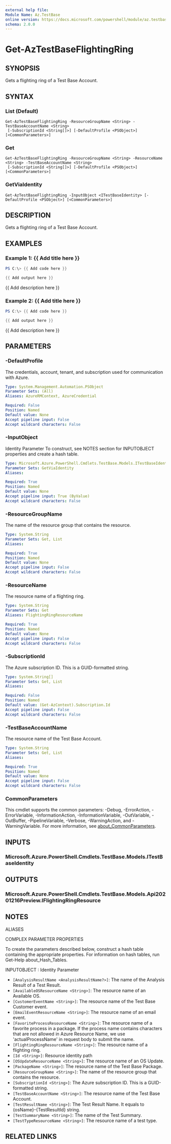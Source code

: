 ```yaml
---
external help file:
Module Name: Az.TestBase
online version: https://docs.microsoft.com/powershell/module/az.testbase/get-aztestbaseflightingring
schema: 2.0.0
---
```


# Get-AzTestBaseFlightingRing

## SYNOPSIS
Gets a flighting ring of a Test Base Account.

## SYNTAX

### List (Default)
```
Get-AzTestBaseFlightingRing -ResourceGroupName <String> -TestBaseAccountName <String>
 [-SubscriptionId <String[]>] [-DefaultProfile <PSObject>] [<CommonParameters>]
```

### Get
```
Get-AzTestBaseFlightingRing -ResourceGroupName <String> -ResourceName <String> -TestBaseAccountName <String>
 [-SubscriptionId <String[]>] [-DefaultProfile <PSObject>] [<CommonParameters>]
```

### GetViaIdentity
```
Get-AzTestBaseFlightingRing -InputObject <ITestBaseIdentity> [-DefaultProfile <PSObject>] [<CommonParameters>]
```

## DESCRIPTION
Gets a flighting ring of a Test Base Account.

## EXAMPLES

### Example 1: {{ Add title here }}
```powershell
PS C:\> {{ Add code here }}

{{ Add output here }}
```

{{ Add description here }}

### Example 2: {{ Add title here }}
```powershell
PS C:\> {{ Add code here }}

{{ Add output here }}
```

{{ Add description here }}

## PARAMETERS

### -DefaultProfile
The credentials, account, tenant, and subscription used for communication with Azure.

```yaml
Type: System.Management.Automation.PSObject
Parameter Sets: (All)
Aliases: AzureRMContext, AzureCredential

Required: False
Position: Named
Default value: None
Accept pipeline input: False
Accept wildcard characters: False
```

### -InputObject
Identity Parameter
To construct, see NOTES section for INPUTOBJECT properties and create a hash table.

```yaml
Type: Microsoft.Azure.PowerShell.Cmdlets.TestBase.Models.ITestBaseIdentity
Parameter Sets: GetViaIdentity
Aliases:

Required: True
Position: Named
Default value: None
Accept pipeline input: True (ByValue)
Accept wildcard characters: False
```

### -ResourceGroupName
The name of the resource group that contains the resource.

```yaml
Type: System.String
Parameter Sets: Get, List
Aliases:

Required: True
Position: Named
Default value: None
Accept pipeline input: False
Accept wildcard characters: False
```

### -ResourceName
The resource name of a flighting ring.

```yaml
Type: System.String
Parameter Sets: Get
Aliases: FlightingRingResourceName

Required: True
Position: Named
Default value: None
Accept pipeline input: False
Accept wildcard characters: False
```

### -SubscriptionId
The Azure subscription ID.
This is a GUID-formatted string.

```yaml
Type: System.String[]
Parameter Sets: Get, List
Aliases:

Required: False
Position: Named
Default value: (Get-AzContext).Subscription.Id
Accept pipeline input: False
Accept wildcard characters: False
```

### -TestBaseAccountName
The resource name of the Test Base Account.

```yaml
Type: System.String
Parameter Sets: Get, List
Aliases:

Required: True
Position: Named
Default value: None
Accept pipeline input: False
Accept wildcard characters: False
```

### CommonParameters
This cmdlet supports the common parameters: -Debug, -ErrorAction, -ErrorVariable, -InformationAction, -InformationVariable, -OutVariable, -OutBuffer, -PipelineVariable, -Verbose, -WarningAction, and -WarningVariable. For more information, see [about_CommonParameters](http://go.microsoft.com/fwlink/?LinkID=113216).

## INPUTS

### Microsoft.Azure.PowerShell.Cmdlets.TestBase.Models.ITestBaseIdentity

## OUTPUTS

### Microsoft.Azure.PowerShell.Cmdlets.TestBase.Models.Api20201216Preview.IFlightingRingResource

## NOTES

ALIASES

COMPLEX PARAMETER PROPERTIES

To create the parameters described below, construct a hash table containing the appropriate properties. For information on hash tables, run Get-Help about_Hash_Tables.


INPUTOBJECT <ITestBaseIdentity>: Identity Parameter
  - `[AnalysisResultName <AnalysisResultName?>]`: The name of the Analysis Result of a Test Result.
  - `[AvailableOSResourceName <String>]`: The resource name of an Available OS.
  - `[CustomerEventName <String>]`: The resource name of the Test Base Customer event.
  - `[EmailEventResourceName <String>]`: The resource name of an email event.
  - `[FavoriteProcessResourceName <String>]`: The resource name of a favorite process in a package. If the process name contains characters that are not allowed in Azure Resource Name, we use 'actualProcessName' in request body to submit the name.
  - `[FlightingRingResourceName <String>]`: The resource name of a flighting ring.
  - `[Id <String>]`: Resource identity path
  - `[OSUpdateResourceName <String>]`: The resource name of an OS Update.
  - `[PackageName <String>]`: The resource name of the Test Base Package.
  - `[ResourceGroupName <String>]`: The name of the resource group that contains the resource.
  - `[SubscriptionId <String>]`: The Azure subscription ID. This is a GUID-formatted string.
  - `[TestBaseAccountName <String>]`: The resource name of the Test Base Account.
  - `[TestResultName <String>]`: The Test Result Name. It equals to {osName}-{TestResultId} string.
  - `[TestSummaryName <String>]`: The name of the Test Summary.
  - `[TestTypeResourceName <String>]`: The resource name of a test type.

## RELATED LINKS

